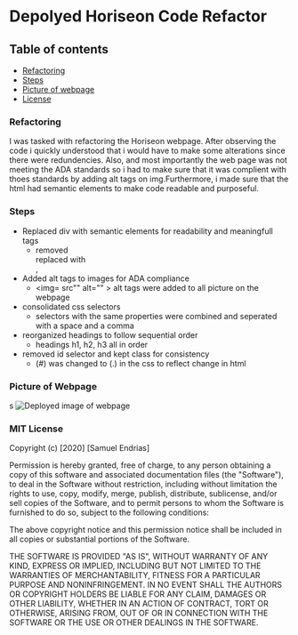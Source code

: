 # Depolyed Horiseon Code Refactor 

## Table of contents 
* [Refactoring](#What)
* [Steps](#Why&How)
* [Picture of webpage](#Picture)
* [License](#license)




### Refactoring 

I was tasked with refactoring the Horiseon webpage. After observing the code i quickly understood that i would have to make some alterations since there were redundencies. Also, and most importantly the web page was not meeting the ADA standards so i had to make sure that it was complient with thoes standards by adding alt tags on img.Furthermore, i made sure that the html had semantic elements to make code readable and purposeful.

### Steps 
    
* Replaced div with semantic elements for readability and meaningfull tags 
    * removed <div> replaced with <section>, <article>
* Added alt tags to images for ADA compliance
    * <img= src"" alt="" > alt tags were added to all picture on the webpage 
* consolidated css selectors
    * selectors with the same properties were combined and seperated with a space and a comma
* reorganized headings to follow sequential order
    * headings h1, h2, h3 all in order 
* removed id selector and kept class for consistency 
    *  (#) was changed to (.) in the css to reflect change in html 

### Picture of Webpage 
s
![Deployed image of webpage](assets/images/webpage.png)



### MIT License

Copyright (c) [2020] [Samuel Endrias]

Permission is hereby granted, free of charge, to any person obtaining a copy
of this software and associated documentation files (the "Software"), to deal
in the Software without restriction, including without limitation the rights
to use, copy, modify, merge, publish, distribute, sublicense, and/or sell
copies of the Software, and to permit persons to whom the Software is
furnished to do so, subject to the following conditions:

The above copyright notice and this permission notice shall be included in all
copies or substantial portions of the Software.

THE SOFTWARE IS PROVIDED "AS IS", WITHOUT WARRANTY OF ANY KIND, EXPRESS OR
IMPLIED, INCLUDING BUT NOT LIMITED TO THE WARRANTIES OF MERCHANTABILITY,
FITNESS FOR A PARTICULAR PURPOSE AND NONINFRINGEMENT. IN NO EVENT SHALL THE
AUTHORS OR COPYRIGHT HOLDERS BE LIABLE FOR ANY CLAIM, DAMAGES OR OTHER
LIABILITY, WHETHER IN AN ACTION OF CONTRACT, TORT OR OTHERWISE, ARISING FROM,
OUT OF OR IN CONNECTION WITH THE SOFTWARE OR THE USE OR OTHER DEALINGS IN THE
SOFTWARE.